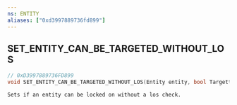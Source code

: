 ```yaml
---
ns: ENTITY
aliases: ["0xd3997889736fd899"]
---
```

## SET_ENTITY_CAN_BE_TARGETED_WITHOUT_LOS

```c
// 0xD3997889736FD899
void SET_ENTITY_CAN_BE_TARGETED_WITHOUT_LOS(Entity entity, bool TargettableWithNoLos);
```

```
Sets if an entity can be locked on without a los check.
```
